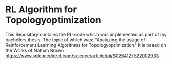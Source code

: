 # RL Algorithm for Topologyoptimization
This Repository contains the RL-code which was implemented as part of my bachelors thesis.
The topic of which was: "Analyzing the usage of Reinforcement Learning Algorithms for Topologyoptimization"
It is based on the Works of Nathan Brown 
https://www.sciencedirect.com/science/article/pii/S0264127522002933


